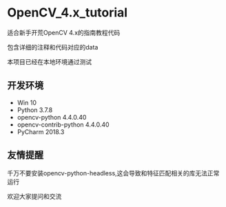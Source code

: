 # OpenCV_4.x_tutorial

适合新手开荒OpenCV 4.x的指南教程代码

包含详细的注释和代码对应的data

本项目已经在本地环境通过测试

## 开发环境
* Win 10
* Python 3.7.8
* opencv-python 4.4.0.40
* opencv-contrib-python 4.4.0.40
* PyCharm 2018.3

## 友情提醒
千万不要安装opencv-python-headless,这会导致和特征匹配相关的库无法正常运行

欢迎大家提问和交流
